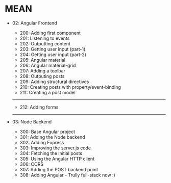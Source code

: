 # MEAN

* 02: Angular Frontend
    * 200: Adding first component
    * 201: Listening to events
    * 202: Outputting content
    * 203: Getting user input (part-1)
    * 204: Getting user input (part-2)
    * 205: Angular material
    * 206: Angular material-grid
    * 207: Adding a toolbar
    * 208: Outputing posts
    * 209: Adding structural directives
    * 210: Creating posts with property/event-binding
    * 211: Creating a post model

    *********************************
    * 212: Adding forms
    *********************************

* 03: Node Backend
    * 300: Base Angular project
    * 301: Adding the Node backend
    * 302: Adding Express
    * 303: Improving the server.js code
    * 304: Fetching the initial posts
    * 305: Using the Angular HTTP client
    * 306: CORS
    * 307: Adding the POST backend point
    * 308: Adding Angular - Trully full-stack now :)
